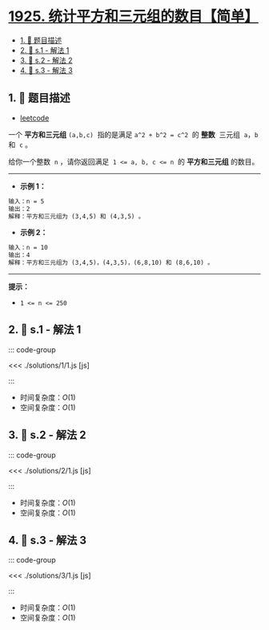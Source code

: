 # [1925. 统计平方和三元组的数目【简单】](https://github.com/tnotesjs/TNotes.leetcode/tree/main/notes/1925.%20%E7%BB%9F%E8%AE%A1%E5%B9%B3%E6%96%B9%E5%92%8C%E4%B8%89%E5%85%83%E7%BB%84%E7%9A%84%E6%95%B0%E7%9B%AE%E3%80%90%E7%AE%80%E5%8D%95%E3%80%91)

<!-- region:toc -->

- [1. 📝 题目描述](#1--题目描述)
- [2. 🎯 s.1 - 解法 1](#2--s1---解法-1)
- [3. 🎯 s.2 - 解法 2](#3--s2---解法-2)
- [4. 🎯 s.3 - 解法 3](#4--s3---解法-3)

<!-- endregion:toc -->

## 1. 📝 题目描述

- [leetcode](https://leetcode.cn/problems/count-square-sum-triples/)

一个 **平方和三元组** `(a,b,c)`  指的是满足 `a^2 + b^2 = c^2`  的 **整数**  三元组  `a`，`b`  和  `c` 。

给你一个整数  `n` ，请你返回满足  `1 <= a, b, c <= n`  的 **平方和三元组** 的数目。

---

- **示例 1：**

```txt
输入：n = 5
输出：2
解释：平方和三元组为 (3,4,5) 和 (4,3,5) 。
```

- **示例 2：**

```txt
输入：n = 10
输出：4
解释：平方和三元组为 (3,4,5)，(4,3,5)，(6,8,10) 和 (8,6,10) 。
```

---

**提示：**

- `1 <= n <= 250`

## 2. 🎯 s.1 - 解法 1

::: code-group

<<< ./solutions/1/1.js [js]

:::

- 时间复杂度：$O(1)$
- 空间复杂度：$O(1)$

## 3. 🎯 s.2 - 解法 2

::: code-group

<<< ./solutions/2/1.js [js]

:::

- 时间复杂度：$O(1)$
- 空间复杂度：$O(1)$

## 4. 🎯 s.3 - 解法 3

::: code-group

<<< ./solutions/3/1.js [js]

:::

- 时间复杂度：$O(1)$
- 空间复杂度：$O(1)$
